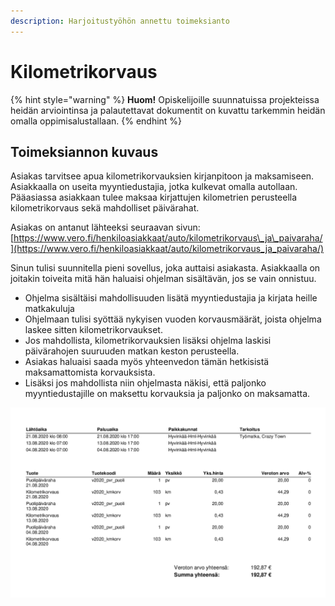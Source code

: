 ```yaml
---
description: Harjoitustyöhön annettu toimeksianto
---
```


# Kilometrikorvaus

{% hint style="warning" %}
**Huom!** Opiskelijoille suunnatuissa projekteissa heidän arviointinsa ja palautettavat dokumentit on kuvattu tarkemmin heidän omalla oppimisalustallaan.
{% endhint %}

## Toimeksiannon kuvaus <a id="vaatimukset-toimeksiannon-ohjelmalle"></a>

Asiakas tarvitsee apua kilometrikorvauksien kirjanpitoon ja maksamiseen. Asiakkaalla on useita myyntiedustajia, jotka kulkevat omalla autollaan. Pääasiassa asiakkaan tulee maksaa kirjattujen kilometrien perusteella kilometrikorvaus sekä mahdolliset päivärahat.

Asiakas on antanut lähteeksi seuraavan sivun: [https://www.vero.fi/henkiloasiakkaat/auto/kilometrikorvaus\_ja\_paivaraha/](https://www.vero.fi/henkiloasiakkaat/auto/kilometrikorvaus_ja_paivaraha/)

Sinun tulisi suunnitella pieni sovellus, joka auttaisi asiakasta. Asiakkaalla on joitakin toiveita mitä hän haluaisi ohjelman sisältävän, jos se vain onnistuu.

* Ohjelma sisältäisi mahdollisuuden lisätä myyntiedustajia ja kirjata heille matkakuluja
* Ohjelmaan tulisi syöttää nykyisen vuoden korvausmäärät, joista ohjelma laskee sitten kilometrikorvaukset.
* Jos mahdollista, kilometrikorvauksien lisäksi ohjelma laskisi päivärahojen suuruuden matkan keston perusteella.
* Asiakas haluaisi saada myös yhteenvedon tämän hetkisistä maksamattomista korvauksista. 
* Lisäksi jos mahdollista niin ohjelmasta näkisi, että paljonko myyntiedustajille on maksettu korvauksia ja paljonko on maksamatta.

![Esimerkki matkalaskun / kilometrikorvauksen sis&#xE4;ll&#xF6;st&#xE4;](../.gitbook/assets/matkalaskumalli.png)

